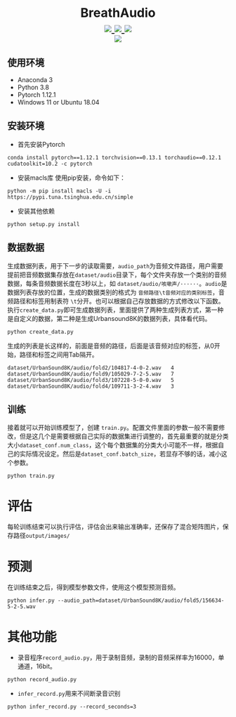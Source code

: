 <h1 align=center>
    BreathAudio
    <br>
	<a target="_blank" href="https://github.com/yuanfeijt/BreathAudioClassification/blob/main/LICENSE">
        <img src="https://img.shields.io/badge/License-GPL--3.0-blue.svg">
    </a>
    <a target="_blank" href="https://github.com/yuanfeijt/BreathAudioClassification/tree/main">
        <img src="https://img.shields.io/badge/Version-v0.0.1--beta-green.svg">
    </a>
    <a target="_blank" href="https://github.com/yuanfeijt/BreathAudioClassification/releases/tag/v0.0.1--beta">
        <img src="https://img.shields.io/badge/Release-v0.0.1--beta-orange.svg">
    </a>
    <br>
    <img src="https://img.shields.io/badge/Python-v3.9-blue.svg">
</h1>

## 使用环境
 - Anaconda 3
 - Python 3.8
 - Pytorch 1.12.1
 - Windows 11 or Ubuntu 18.04
## 安装环境
 - 首先安装Pytorch
```shell
conda install pytorch==1.12.1 torchvision==0.13.1 torchaudio==0.12.1 cudatoolkit=10.2 -c pytorch
```
 - 安装macls库
使用pip安装，命令如下：
```shell
python -m pip install macls -U -i https://pypi.tuna.tsinghua.edu.cn/simple
```
 - 安装其他依赖
```shell
python setup.py install
```
## 数据数据

生成数据列表，用于下一步的读取需要，`audio_path`为音频文件路径，用户需要提前把音频数据集存放在`dataset/audio`目录下，每个文件夹存放一个类别的音频数据，每条音频数据长度在3秒以上，如 `dataset/audio/咳嗽声/······`。`audio`是数据列表存放的位置，生成的数据类别的格式为 `音频路径\t音频对应的类别标签`，音频路径和标签用制表符 `\t`分开。也可以根据自己存放数据的方式修改以下函数。
执行`create_data.py`即可生成数据列表，里面提供了两种生成列表方式，第一种是自定义的数据，第二种是生成Urbansound8K的数据列表，具体看代码。
```shell
python create_data.py
```
生成的列表是长这样的，前面是音频的路径，后面是该音频对应的标签，从0开始，路径和标签之间用Tab隔开。
```shell
dataset/UrbanSound8K/audio/fold2/104817-4-0-2.wav	4
dataset/UrbanSound8K/audio/fold9/105029-7-2-5.wav	7
dataset/UrbanSound8K/audio/fold3/107228-5-0-0.wav	5
dataset/UrbanSound8K/audio/fold4/109711-3-2-4.wav	3
```
## 训练
接着就可以开始训练模型了，创建 `train.py`。配置文件里面的参数一般不需要修改，但是这几个是需要根据自己实际的数据集进行调整的，首先最重要的就是分类大小`dataset_conf.num_class`，这个每个数据集的分类大小可能不一样，根据自己的实际情况设定。然后是`dataset_conf.batch_size`，若显存不够的话，减小这个参数。
```shell
python train.py
```
# 评估
每轮训练结束可以执行评估，评估会出来输出准确率，还保存了混合矩阵图片，保存路径`output/images/`
# 预测
在训练结束之后，得到模型参数文件，使用这个模型预测音频。
```shell
python infer.py --audio_path=dataset/UrbanSound8K/audio/fold5/156634-5-2-5.wav
```
# 其他功能
 - 录音程序`record_audio.py`，用于录制音频，录制的音频采样率为16000，单通道，16bit。
```shell
python record_audio.py
```

 - `infer_record.py`用来不间断录音识别

```shell
python infer_record.py --record_seconds=3
```
